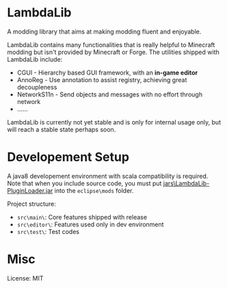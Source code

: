 # LambdaLib

A modding library that aims at making modding fluent and enjoyable.

LambdaLib contains many functionalities that is really helpful to Minecraft modding but isn't provided by Minecraft
or Forge. The utilities shipped with LambdaLib include:

* CGUI - Hierarchy based GUI framework, with an **in-game editor**
* AnnoReg - Use annotation to assist registry, achieving great decoupleness
* NetworkS11n - Send objects and messages with no effort through network
* ......

LambdaLib is currently not yet stable and is only for internal usage only,
but will reach a stable state perhaps soon.

Developement Setup
=====

A java8 developement environment with scala compatibility is required. Note that when you include source code, you must
put [jars\LambdaLib-PluginLoader.jar](jars\LambdaLib-PluginLoader.jar) into the `eclipse\mods` folder.

Project structure:

* `src\main\`: Core features shipped with release
* `src\editor\`: Features used only in dev environment
* `src\test\`: Test codes

Misc
=====

License: MIT
